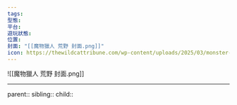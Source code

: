 ```yaml
---
tags:
型態:
平台:
遊玩狀態:
位置:
封面: "[[魔物獵人 荒野 封面.png]]"
icon: https://thewildcattribune.com/wp-content/uploads/2025/03/monster-hunter-wilds.png
---
```

![[魔物獵人 荒野 封面.png]]
- - -
parent::
sibling::
child::